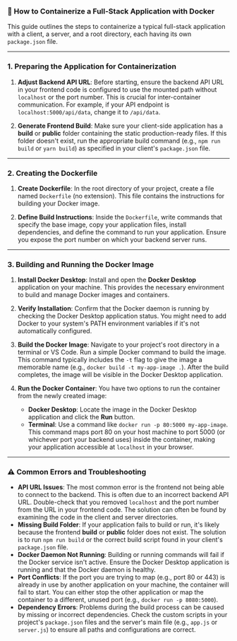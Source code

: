 ### 🐳 How to Containerize a Full-Stack Application with Docker

This guide outlines the steps to containerize a typical full-stack application with a client, a server, and a root directory, each having its own `package.json` file.

---

### 1. Preparing the Application for Containerization

1.  **Adjust Backend API URL**: Before starting, ensure the backend API URL in your frontend code is configured to use the mounted path without `localhost` or the port number. This is crucial for inter-container communication. For example, if your API endpoint is `localhost:5000/api/data`, change it to `/api/data`.

2.  **Generate Frontend Build**: Make sure your client-side application has a **build** or **public** folder containing the static production-ready files. If this folder doesn't exist, run the appropriate build command (e.g., `npm run build` or `yarn build`) as specified in your client's `package.json` file.

---

### 2. Creating the Dockerfile

1.  **Create Dockerfile**: In the root directory of your project, create a file named `Dockerfile` (no extension). This file contains the instructions for building your Docker image.

2.  **Define Build Instructions**: Inside the `Dockerfile`, write commands that specify the base image, copy your application files, install dependencies, and define the command to run your application. Ensure you expose the port number on which your backend server runs.

---

### 3. Building and Running the Docker Image

1.  **Install Docker Desktop**: Install and open the **Docker Desktop** application on your machine. This provides the necessary environment to build and manage Docker images and containers.

2.  **Verify Installation**: Confirm that the Docker daemon is running by checking the Docker Desktop application status. You might need to add Docker to your system's PATH environment variables if it's not automatically configured.

3.  **Build the Docker Image**: Navigate to your project's root directory in a terminal or VS Code. Run a simple Docker command to build the image. This command typically includes the `-t` flag to give the image a memorable name (e.g., `docker build -t my-app-image .`). After the build completes, the image will be visible in the Docker Desktop application.

4.  **Run the Docker Container**: You have two options to run the container from the newly created image:
    * **Docker Desktop**: Locate the image in the Docker Desktop application and click the **Run** button.
    * **Terminal**: Use a command like `docker run -p 80:5000 my-app-image`. This command maps port 80 on your host machine to port 5000 (or whichever port your backend uses) inside the container, making your application accessible at `localhost` in your browser.

---

### ⚠️ Common Errors and Troubleshooting

* **API URL Issues**: The most common error is the frontend not being able to connect to the backend. This is often due to an incorrect backend API URL. Double-check that you removed `localhost` and the port number from the URL in your frontend code. The solution can often be found by examining the code in the client and server directories.
* **Missing Build Folder**: If your application fails to build or run, it's likely because the frontend **build** or **public** folder does not exist. The solution is to run `npm run build` or the correct build script found in your client's `package.json` file.
* **Docker Daemon Not Running**: Building or running commands will fail if the Docker service isn't active. Ensure the Docker Desktop application is running and that the Docker daemon is healthy.
* **Port Conflicts**: If the port you are trying to map (e.g., port 80 or 443) is already in use by another application on your machine, the container will fail to start. You can either stop the other application or map the container to a different, unused port (e.g., `docker run -p 8080:5000`).
* **Dependency Errors**: Problems during the build process can be caused by missing or incorrect dependencies. Check the custom scripts in your project's `package.json` files and the server's main file (e.g., `app.js` or `server.js`) to ensure all paths and configurations are correct.